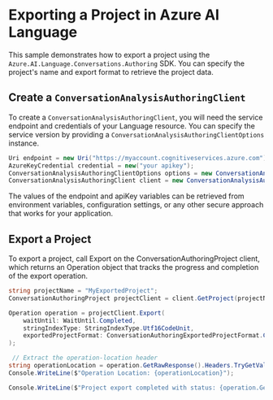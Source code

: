 # Exporting a Project in Azure AI Language

This sample demonstrates how to export a project using the `Azure.AI.Language.Conversations.Authoring` SDK. You can specify the project's name and export format to retrieve the project data.

## Create a `ConversationAnalysisAuthoringClient`

To create a `ConversationAnalysisAuthoringClient`, you will need the service endpoint and credentials of your Language resource. You can specify the service version by providing a `ConversationAnalysisAuthoringClientOptions` instance.

```C# Snippet:CreateAuthoringClientForSpecificApiVersion
Uri endpoint = new Uri("https://myaccount.cognitiveservices.azure.com");
AzureKeyCredential credential = new("your apikey");
ConversationAnalysisAuthoringClientOptions options = new ConversationAnalysisAuthoringClientOptions(ConversationAnalysisAuthoringClientOptions.ServiceVersion.V2024_11_15_Preview);
ConversationAnalysisAuthoringClient client = new ConversationAnalysisAuthoringClient(endpoint, credential, options);
```

The values of the endpoint and apiKey variables can be retrieved from environment variables, configuration settings, or any other secure approach that works for your application.

## Export a Project

To export a project, call Export on the ConversationAuthoringProject client, which returns an Operation object that tracks the progress and completion of the export operation.

```C# Snippet:Sample3_ConversationsAuthoring_Export
string projectName = "MyExportedProject";
ConversationAuthoringProject projectClient = client.GetProject(projectName);

Operation operation = projectClient.Export(
    waitUntil: WaitUntil.Completed,
    stringIndexType: StringIndexType.Utf16CodeUnit,
    exportedProjectFormat: ConversationAuthoringExportedProjectFormat.Conversation
);

 // Extract the operation-location header
string operationLocation = operation.GetRawResponse().Headers.TryGetValue("operation-location", out string location) ? location : null;
Console.WriteLine($"Operation Location: {operationLocation}");

Console.WriteLine($"Project export completed with status: {operation.GetRawResponse().Status}");
```
